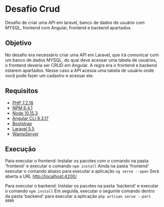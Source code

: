 # Desafio Crud

Desafio de criar uma API em laravel, banco de dados de usuário com MYSQL, frontend com Angular, frontend e backend apartados.

## Objetivo
No desafio era necessário criar uma API em Laravel, que irá comunicar com um banco de dados MYSQL, do qual deve acessar uma tabela de usuários, o frontend deveria ser CRUD em Angular. A regra era o frontend e backend estarem apartados. Nesse caso a API acessa uma tabela de usuário onde você pode fazer um cadastro e acessar ele.

## Requisitos
* [PHP 7.2.18](https://www.php.net/releases/7_2_18.php)
* [NPM 6.4.1](https://code.visualstudio.com)
* [Node 10.15.3](https://angular.io/)
* [Angular CLI 8.3.17](https://angular.io/)
* [Bootstrap](https://getbootstrap.com/docs/4.3/getting-started/download/)
* [Laravel 5.5](https://laravel.com/docs/5.5/installation)
* [WampServer](http://www.wampserver.com/en/)

## Execução
Para executar o frontend:
Instalar os pacotes com o comando na pasta 'frontend' e executar o comando
```npm install```
Ainda na pasta 'frontend' executar o comando abaixo para executar a aplicação
```ng serve --open```
Será aberta a URL [http://localhost:4200/](http://localhost:4200/)

Para executar o backend:
Instalar os pacotes na pasta 'backend' e executar o comando
```npm install```
Em seguida, executar o seguinte comando dentro da pasta 'backend' para executar a aplicação
```php artisan serve --port 8000```
